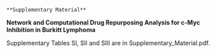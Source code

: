 `**Supplementary Material**`

**Network and Computational Drug Repurposing Analysis for c-Myc Inhibition in Burkitt Lymphoma**

Supplementary Tables SI, SII and SIII are in Supplementary_Material.pdf.
